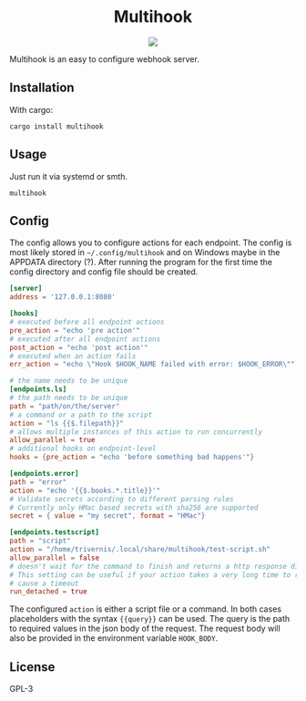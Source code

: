 <h1 align="center">
Multihook
</h1>
<p align="center">
    <a href="https://crates.io/crates/multihook">
        <img src="https://img.shields.io/crates/v/multihook?style=for-the-badge">
    </a>
</p>

Multihook is an easy to configure webhook server.

## Installation

With cargo:
```
cargo install multihook
```

## Usage

Just run it via systemd or smth.

```
multihook
```

## Config

The config allows you to configure actions for each endpoint. The config is most likely
stored in `~/.config/multihook` and on Windows maybe in the APPDATA directory (?).
After running the program for the first time the config directory and config file should be created.

```toml
[server]
address = '127.0.0.1:8080'

[hooks]
# executed before all endpoint actions
pre_action = "echo 'pre action'"
# executed after all endpoint actions
post_action = "echo 'post action'"
# executed when an action fails
err_action = "echo \"Hook $HOOK_NAME failed with error: $HOOK_ERROR\""

# the name needs to be unique
[endpoints.ls]
# the path needs to be unique
path = "path/on/the/server"
# a command or a path to the script
action = "ls {{$.filepath}}"
# allows multiple instances of this action to run concurrently
allow_parallel = true
# additional hooks on endpoint-level
hooks = {pre_action = "echo 'before something bad happens'"}

[endpoints.error]
path = "error"
action = "echo '{{$.books.*.title}}'"
# Validate secrets according to different parsing rules
# Currently only HMac based secrets with sha256 are supported
secret = { value = "my secret", format = "HMac"}

[endpoints.testscript]
path = "script"
action = "/home/trivernis/.local/share/multihook/test-script.sh"
allow_parallel = false
# doesn't wait for the command to finish and returns a http response directly
# This setting can be useful if your action takes a very long time to run and would
# cause a timeout
run_detached = true
```

The configured `action` is either a script file or a command.
In both cases placeholders with the syntax `{{query}}` can be used. The query
is the path to required values in the json body of the request. The request body
will also be provided in the environment variable `HOOK_BODY`.

## License

GPL-3
